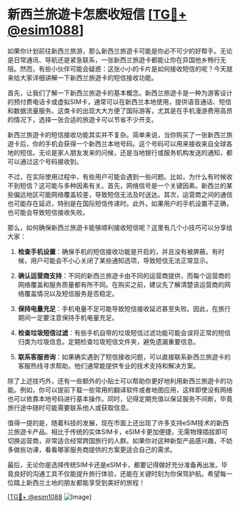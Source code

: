 # 新西兰旅遊卡怎麽收短信 [[TG💪+ @esim1088](https://t.me/s/esim1088)]

如果你计划前往新西兰旅游，那么新西兰旅遊卡可能是你必不可少的好帮手。无论是日常通讯、导航还是紧急联系，一张新西兰旅遊卡都能让你在异国他乡畅行无阻。然而，有些小伙伴可能会疑惑：这张小小的卡片是如何接收短信的呢？今天就来给大家详细讲解一下新西兰旅遊卡的短信接收功能。

首先，让我们了解一下新西兰旅遊卡的基本概念。新西兰旅遊卡是一种为游客设计的预付费电话卡或虚拟SIM卡，通常可以在新西兰本地使用，提供语音通话、短信和数据流量服务。这类卡的出现大大方便了国际游客，尤其是在手机漫游费用高昂的情况下，选择一张合适的旅遊卡可以节省不少开支。

新西兰旅遊卡的短信接收功能其实并不复杂。简单来说，当你购买了一张新西兰旅遊卡后，你的手机会获得一个新西兰本地号码。这个号码可以用来接收来自全球各地的短信。无论是家人朋友发来的问候，还是当地银行或服务机构发送的通知，都可以通过这个号码接收到。

不过，在实际使用过程中，有些用户可能会遇到一些问题。比如，为什么有时候收不到短信？这可能与多种因素有关。首先，网络信号是一个关键因素。新西兰的某些偏远地区可能网络覆盖较差，导致短信无法及时送达。其次，运营商之间的通信也可能存在延迟，特别是在国际短信传递时。此外，如果用户的手机设置不正确，也可能会导致短信接收失败。

那么，如何确保新西兰旅遊卡能够顺利接收短信呢？这里有几个小技巧可以分享给大家：

1. **检查手机设置**：确保手机的短信接收功能是开启的，并且没有被屏蔽。有时候，用户可能会不小心关闭了某些通知选项，导致短信无法正常显示。

2. **确认运营商支持**：不同的新西兰旅遊卡由不同的运营商提供，而每个运营商的网络覆盖和服务质量都有所不同。在购买之前，建议先了解清楚该运营商的网络覆盖情况以及短信服务是否稳定。

3. **保持电量充足**：手机电量不足可能导致短信接收延迟甚至失败。因此，在旅行期间一定要注意保持手机电量充足。

4. **检查垃圾短信过滤**：有些手机自带的垃圾短信过滤功能可能会误将正常的短信归类为垃圾信息。定期检查垃圾短信文件夹，避免遗漏重要信息。

5. **联系客服咨询**：如果确实遇到了短信接收问题，可以直接联系新西兰旅遊卡的客服热线寻求帮助。他们通常能提供专业的技术支持和解决方案。

除了上述技巧外，还有一些额外的小贴士可以帮助你更好地利用新西兰旅遊卡的功能。例如，你可以提前下载一些常用的翻译软件或者地图应用，这样即使没有网络也可以依靠本地号码进行基本操作。同时，记得定期充值以保证服务不间断，毕竟旅行途中随时可能需要联系他人或获取信息。

值得一提的是，随着科技的发展，现在市面上还出现了许多支持eSIM技术的新西兰旅遊卡产品。相比于传统的实体SIM卡，eSIM卡更加便捷，无需物理插拔即可切换运营商，非常适合经常跨国旅行的人群。如果你对这种新型产品感兴趣，不妨多做些功课，看看哪家服务商提供的方案更适合自己的需求。

最后，无论你是选择传统SIM卡还是eSIM卡，都要记得做好充分准备再出发。毕竟良好的沟通工具不仅能提升旅行体验，还能在关键时刻为你保驾护航。希望每一位踏上新西兰土地的朋友都能享受到美好的旅程！

[[TG💪+ @esim1088](https://t.me/s/esim1088) ![Image](https://i.postimg.cc/4NQfJmqS/Snipaste-2025-05-13-00-14-12.png)]